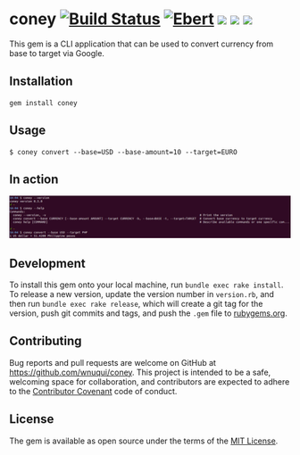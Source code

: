 # coney [![Build Status](https://semaphoreci.com/api/v1/wnuqui/coney/branches/master/badge.svg)](https://semaphoreci.com/wnuqui/coney) [![Ebert](https://ebertapp.io/github/wnuqui/coney.svg)](https://ebertapp.io/github/wnuqui/coney) <a href="https://codeclimate.com/github/wnuqui/coney"><img src="https://codeclimate.com/github/wnuqui/coney/badges/gpa.svg" /></a> <a href="https://codeclimate.com/github/wnuqui/coney"><img src="https://codeclimate.com/github/wnuqui/coney/badges/issue_count.svg" /></a> <a href="https://codeclimate.com/github/wnuqui/coney/coverage"><img src="https://codeclimate.com/github/wnuqui/coney/badges/coverage.svg" /></a>

This gem is a CLI application that can be used to convert currency from base to target via Google.

## Installation

```shell
gem install coney
```

## Usage

    $ coney convert --base=USD --base-amount=10 --target=EURO

## In action

![coney in action](coney.png)

## Development

To install this gem onto your local machine, run `bundle exec rake install`. To release a new version, update the version number in `version.rb`, and then run `bundle exec rake release`, which will create a git tag for the version, push git commits and tags, and push the `.gem` file to [rubygems.org](https://rubygems.org).

## Contributing

Bug reports and pull requests are welcome on GitHub at https://github.com/wnuqui/coney. This project is intended to be a safe, welcoming space for collaboration, and contributors are expected to adhere to the [Contributor Covenant](http://contributor-covenant.org) code of conduct.


## License

The gem is available as open source under the terms of the [MIT License](http://opensource.org/licenses/MIT).
